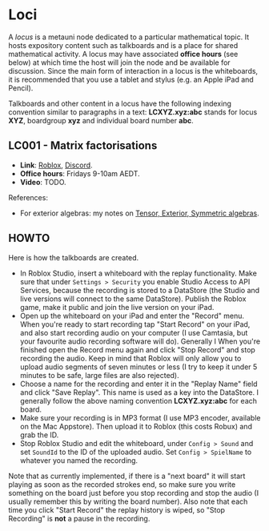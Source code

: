 # Loci

A _locus_ is a metauni node dedicated to a particular mathematical topic. It hosts expository content such as talkboards and is a place for shared mathematical activity. A locus may have associated **office hours** (see below) at which time the host will join the node and be available for discussion. Since the main form of interaction in a locus is the whiteboards, it is recommended that you use a tablet and stylus (e.g. an Apple iPad and Pencil).

Talkboards and other content in a locus have the following indexing convention similar to paragraphs in a text: **LCXYZ.xyz:abc** stands for locus **XYZ**, boardgroup **xyz** and individual board number **abc**.

## LC001 - Matrix factorisations

* **Link**: [Roblox](https://www.roblox.com/games/6461013759/metauni-Replays), [Discord](https://discord.gg/9yBaAxPSK8).
* **Office hours**: Fridays 9-10am AEDT.
* **Video**: TODO.

References:

* For exterior algebras: my notes on [Tensor, Exterior, Symmetric algebras](http://therisingsea.org/notes/TensorExteriorSymmetric.pdf).

## HOWTO

Here is how the talkboards are created.

* In Roblox Studio, insert a whiteboard with the replay functionality. Make sure that under `Settings > Security` you enable Studio Access to API Services, because the recording is stored to a DataStore (the Studio and live versions will connect to the same DataStore). Publish the Roblox game, make it public and join the live version on your iPad.
* Open up the whiteboard on your iPad and enter the "Record" menu. When you're ready to start recording tap "Start Record" on your iPad, and also start recording audio on your computer (I use Camtasia, but your favourite audio recording software will do). Generally I  When you're finished open the Record menu again and click "Stop Record" and stop recording the audio. Keep in mind that Roblox will only allow you to upload audio segments of seven minutes or less (I try to keep it under 5 minutes to be safe, large files are also rejected).
* Choose a name for the recording and enter it in the "Replay Name" field and click "Save Replay". This name is used as a key into the DataStore. I generally follow the above naming convention **LCXYZ.xyz:abc** for each board.
* Make sure your recording is in MP3 format (I use MP3 encoder, available on the Mac Appstore). Then upload it to Roblox (this costs Robux) and grab the ID.
* Stop Roblox Studio and edit the whiteboard, under `Config > Sound` and set `SoundId` to the ID of the uploaded audio. Set `Config > SpielName` to whatever you named the recording.

Note that as currently implemented, if there is a "next board" it will start playing as soon as the recorded strokes end, so make sure you write something on the board just before you stop recording and stop the audio (I usually remember this by writing the board number). Also note that each time you click "Start Record" the replay history is wiped, so "Stop Recording" is **not** a pause in the recording.
